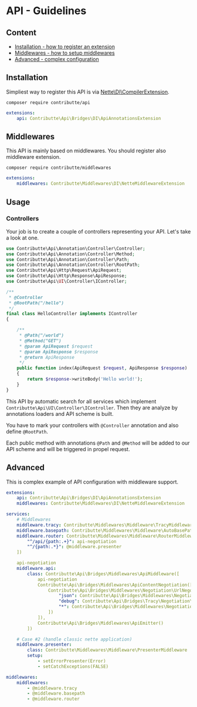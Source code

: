 # API - Guidelines

## Content

- [Installation - how to register an extension](#installation)
- [Middlewares - how to setup middlewares](#middlewares)
- [Advanced - complex configuration](#advanced)

## Installation

Simpliest way to register this API is via [Nette\DI\CompilerExtension](https://api.nette.org/2.4/Nette.DI.CompilerExtension.html).

```
composer require contributte/api
```

```yaml
extensions:
    api: Contributte\Api\Bridges\DI\ApiAnnotationsExtension
```

## Middlewares

This API is mainly based on middlewares. You should register also middleware extension.

```
composer require contributte/middlewares
```

```yaml
extensions:
    middlewares: Contributte\Middlewares\DI\NetteMiddlewareExtension
```

## Usage

### Controllers

Your job is to create a couple of controllers representing your API. Let's take a look at one.

```php
use Contributte\Api\Annotation\Controller\Controller;
use Contributte\Api\Annotation\Controller\Method;
use Contributte\Api\Annotation\Controller\Path;
use Contributte\Api\Annotation\Controller\RootPath;
use Contributte\Api\Http\Request\ApiRequest;
use Contributte\Api\Http\Response\ApiResponse;
use Contributte\Api\UI\Controller\IController;

/**
 * @Controller
 * @RootPath("/hello")
 */
final class HelloController implements IController
{

    /**
     * @Path("/world")
     * @Method("GET")
     * @param ApiRequest $request
     * @param ApiResponse $response
     * @return ApiResponse
     */
    public function index(ApiRequest $request, ApiResponse $response)
    {
        return $response->writeBody('Hello world!');
    }
}
```

This API by automatic search for all services which implement `Contributte\Api\UI\Controller\IController`. 
Then they are analyze by annotations loaders and API scheme is built.

You have to mark your controllers with `@Controller` annotation and also define `@RootPath`.

Each public method with annotations `@Path` and `@Method` will be added to our API scheme and will be triggered in propel request.

## Advanced

This is complex example of API configuration with middleware support.

```yaml
extensions:
    api: Contributte\Api\Bridges\DI\ApiAnnotationsExtension
    middlewares: Contributte\Middlewares\DI\NetteMiddlewareExtension

services:
    # Middlewares
    middleware.tracy: Contributte\Middlewares\Middleware\TracyMiddleware
    middleware.basepath: Contributte\Middlewares\Middleware\AutoBasePathMiddleware
    middleware.router: Contributte\Middlewares\Middleware\RouterMiddleware([
        "^/api/{path:.+}": api-negotiation
        "^/{path:.*}": @middleware.presenter
    ])

    api-negotiation
    middleware.api:
        class: Contributte\Api\Bridges\Middlewares\ApiMiddleware([
            api-negotiation
            Contributte\Api\Bridges\Middlewares\ApiContentNegotiation([
                Contributte\Api\Bridges\Middlewares\Negotiation\UrlNegotiator([
                    "json": Contributte\Api\Bridges\Middlewares\Negotiation\Transformer\JsonTransformer(),
                    "debug": Contributte\Api\Bridges\Tracy\Negotiation\Transformer\DebugTransformer(),
                    "*": Contributte\Api\Bridges\Middlewares\Negotiation\Transformer\JsonTransformer()
                ])
            ]),
            Contributte\Api\Bridges\Middlewares\ApiEmitter()
        ])

    # Case #2 (handle classic nette application)
    middleware.presenter:
        class: Contributte\Middlewares\Middleware\PresenterMiddleware
        setup:
            - setErrorPresenter(Error)
            - setCatchExceptions(FALSE)

middlewares:
    middlewares:
        - @middleware.tracy
        - @middleware.basepath
        - @middleware.router
```
